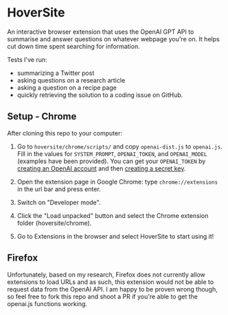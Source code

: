 # HoverSite

An interactive browser extension that uses the OpenAI GPT API to summarise and answer questions on whatever webpage you're on. It helps cut down time spent searching for information.

Tests I've run:
- summarizing a Twitter post
- asking questions on a research article
- asking a question on a recipe page
- quickly retrieving the solution to a coding issue on GitHub.

## Setup - Chrome

After cloning this repo to your computer:

1. Go to `hoversite/chrome/scripts/` and copy `openai-dist.js` to `openai.js`. Fill in the values for `SYSTEM_PROMPT`, `OPENAI_TOKEN`, and `OPENAI_MODEL` (examples have been provided). You can get your `OPENAI_TOKEN` by [creating an OpenAI account](https://platform.openai.com/signup) and then [creating a secret key](https://platform.openai.com/api-keys).

1. Open the extension page in Google Chrome: type `chrome://extensions` in the url bar and press enter.

1. Switch on "Developer mode".

1. Click the "Load unpacked" button and select the Chrome extension folder (hoversite/chrome).

1. Go to Extensions in the browser and select HoverSite to start using it!

## Firefox

Unfortunately, based on my research, Firefox does not currently allow extensions to load URLs and as such, this extension would not be able to request data from the OpenAI API. I am happy to be proven wrong though, so feel free to fork this repo and shoot a PR if you're able to get the openai.js functions working.
